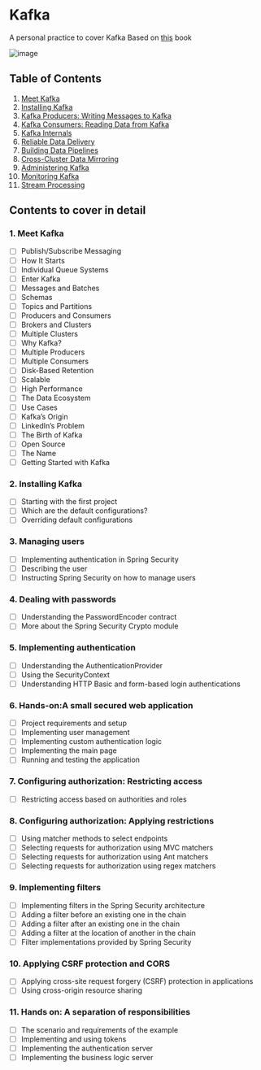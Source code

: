 # Kafka
A personal practice to cover Kafka  Based on [this](https://www.amazon.com/Kafka-Definitive-Real-Time-Stream-Processing/dp/1491936169) book

![image](https://m.media-amazon.com/images/P/1491936169.01._SCLZZZZZZZ_SX500_.jpg)                                                                                  

## Table of Contents
1. [Meet Kafka](#meet_kafka)
2. [Installing Kafka](#hello_spring_scurity)
3. [Kafka Producers: Writing Messages to Kafka](#managing_users)
4. [Kafka Consumers: Reading Data from Kafka](#dealing_with_passwords)
5. [Kafka Internals](#implementing_authentication)
6. [Reliable Data Delivery](#secured_web)
7. [Building Data Pipelines](#config_authorization)
8. [Cross-Cluster Data Mirroring](#config_authorization_applying)
9. [Administering Kafka](#filters)
10. [Monitoring Kafka](#CSRF_CORS)
11. [Stream Processing](#separation)


## Contents to cover in detail
### 1. Meet Kafka <a name="meet_kafka"></a>
- [ ] Publish/Subscribe Messaging
- [ ] How It Starts
- [ ] Individual Queue Systems
- [ ] Enter Kafka
- [ ] Messages and Batches
- [ ] Schemas
- [ ] Topics and Partitions
- [ ] Producers and Consumers
- [ ] Brokers and Clusters
- [ ] Multiple Clusters
- [ ] Why Kafka?
- [ ] Multiple Producers
- [ ] Multiple Consumers
- [ ] Disk-Based Retention
- [ ] Scalable
- [ ] High Performance
- [ ] The Data Ecosystem
- [ ] Use Cases
- [ ] Kafka’s Origin
- [ ] LinkedIn’s Problem
- [ ] The Birth of Kafka
- [ ] Open Source
- [ ] The Name
- [ ] Getting Started with Kafka
### 2. Installing Kafka <a name="hello_spring_scurity"></a>
- [ ] Starting with the first project
- [ ] Which are the default configurations?
- [ ] Overriding default configurations
### 3. Managing users  <a name="managing_users"></a>
- [ ] Implementing authentication in Spring Security
- [ ] Describing the user
- [ ] Instructing Spring Security on how to manage users
### 4. Dealing with passwords  <a name="dealing_with_passwords"></a>
- [ ] Understanding the PasswordEncoder contract 
- [ ] More about the Spring Security Crypto module 
### 5. Implementing authentication  <a name="implementing_authentication"></a>
- [ ] Understanding the AuthenticationProvider
- [ ] Using the SecurityContext
- [ ] Understanding HTTP Basic and form-based login authentications 
### 6. Hands-on:A small secured web application <a name="secured_web"></a>
- [ ] Project requirements and setup
- [ ] Implementing user management 
- [ ] Implementing custom authentication logic
- [ ] Implementing the main page 
- [ ] Running and testing the application 
### 7. Configuring authorization: Restricting access <a name="config_authorization"></a>
- [ ] Restricting access based on authorities and roles
### 8. Configuring authorization: Applying restrictions <a name="config_authorization_applying"></a>
- [ ] Using matcher methods to select endpoints 
- [ ] Selecting requests for authorization using MVC matchers 
- [ ] Selecting requests for authorization using Ant matchers
- [ ] Selecting requests for authorization using regex matchers 
### 9. Implementing filters <a name="filters"></a>
- [ ] Implementing filters in the Spring Security architecture 
- [ ] Adding a filter before an existing one in the chain 
- [ ] Adding a filter after an existing one in the chain 
- [ ] Adding a filter at the location of another in the chain 
- [ ] Filter implementations provided by Spring Security 
### 10. Applying CSRF protection and CORS <a name="CSRF_CORS"></a>
- [ ] Applying cross-site request forgery (CSRF) protection in applications  
- [ ] Using cross-origin resource sharing 
### 11. Hands on: A separation of responsibilities <a name="separation"></a>
- [ ] The scenario and requirements of the example 
- [ ] Implementing and using tokens 
- [ ] Implementing the authentication server 
- [ ] Implementing the business logic server
